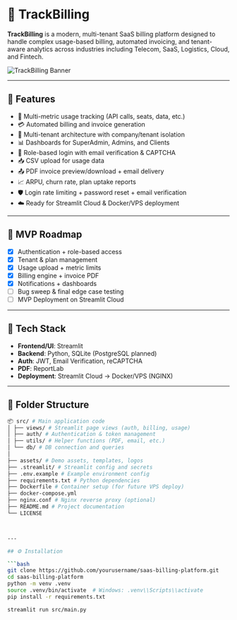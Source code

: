 # 🚀 TrackBilling

**TrackBilling** is a modern, multi-tenant SaaS billing platform designed to handle complex usage-based billing, automated invoicing, and tenant-aware analytics across industries including Telecom, SaaS, Logistics, Cloud, and Fintech.

![TrackBilling Banner](assets/trackbilling-banner.png)

---

## 🌟 Features

- 🧾 Multi-metric usage tracking (API calls, seats, data, etc.)
- 💳 Automated billing and invoice generation
- 🏢 Multi-tenant architecture with company/tenant isolation
- 📊 Dashboards for SuperAdmin, Admins, and Clients
- 🔐 Role-based login with email verification & CAPTCHA 
- 📥 CSV upload for usage data
- 📤 PDF invoice preview/download + email delivery
- 📈 ARPU, churn rate, plan uptake reports
- 🛡️ Login rate limiting + password reset + email verification
- ☁️ Ready for Streamlit Cloud & Docker/VPS deployment

---

## 🚧 MVP Roadmap

- [x] Authentication + role-based access
- [x] Tenant & plan management
- [x] Usage upload + metric limits
- [x] Billing engine + invoice PDF
- [x] Notifications + dashboards
- [ ] Bug sweep & final edge case testing
- [ ] MVP Deployment on Streamlit Cloud

---

## 🔧 Tech Stack

- **Frontend/UI**: Streamlit
- **Backend**: Python, SQLite (PostgreSQL planned)
- **Auth**: JWT, Email Verification, reCAPTCHA
- **PDF**: ReportLab
- **Deployment**: Streamlit Cloud → Docker/VPS (NGINX)

---

## 📂 Folder Structure

```bash
📦 src/ # Main application code
│ ├── views/ # Streamlit page views (auth, billing, usage)
│ ├── auth/ # Authentication & token management
│ ├── utils/ # Helper functions (PDF, email, etc.)
│ └── db/ # DB connection and queries
│
├── assets/ # Demo assets, templates, logos
├── .streamlit/ # Streamlit config and secrets
├── .env.example # Example environment config
├── requirements.txt # Python dependencies
├── Dockerfile # Container setup (for future VPS deploy)
├── docker-compose.yml
├── nginx.conf # Nginx reverse proxy (optional)
├── README.md # Project documentation
└── LICENSE



---

## ⚙️ Installation

```bash
git clone https://github.com/yourusername/saas-billing-platform.git
cd saas-billing-platform
python -m venv .venv
source .venv/bin/activate  # Windows: .venv\\Scripts\\activate
pip install -r requirements.txt

streamlit run src/main.py


